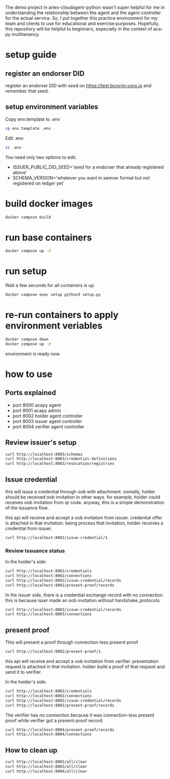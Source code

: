 The demo project in aries-cloudagent-python wasn't super helpful for me in understanding the relationship between the agent and the agent controller for the actual service. So, I put together this practice environment for my team and clients to use for educational and exercise purposes. Hopefully, this repository will be helpful to beginners, especially in the context of aca-py multitenancy.

# setup guide

## register an endorser DID

register an endorser DID with seed on https://test.bcovrin.vonx.io and remember that seed.

## setup environment variables

Copy env.template to .env
```bash
cp env.template .env
```

Edit .env
```bash
vi .env
```
You need only two options to edit.
* ISSUER_PUBLIC_DID_SEED='seed for a endorser that already registered above'
* SCHEMA_VERSION='whatever you want in semver format but not registered on ledger yet'

# build docker images

```bash
docker compose build
```

# run base containers

```bash
docker compose up -d
```

# run setup

Wait a few seconds for all containers is up
```bash
docker compose exec setup python3 setup.py
```

# re-run containers to apply environment veriables

```bash
docker compose down
docker compose up -d
```

environment is ready now.

# how to use

## Ports explained

* port 8000 acapy agent
* port 8001 acapy admin
* port 8002 holder agent controller
* port 8003 issuer agent controller
* port 8004 verifier agent controller

## Review issuer's setup

```bash
curl http://localhost:8003/schemas
curl http://localhost:8003/credential-definitions
curl http://localhost:8003/revocation/registries
```

## Issue credential

this will issue a credential through oob with attachment.
nomally, holder should be received oob invitation in other ways.
for example, holder could receives oob invitation from qr code.
anyway, this is a simple demonstration of the issuance flow.

this api will receive and accept a oob invitation from issuer.
credential offer is attached in that invitation.
being process that invitation, holder receives a credential from issuer. 

```bash
curl http://localhost:8002/issue-credential/1
````

### Review Issuance status

In the holder's side:

```bash 
curl http://localhost:8002/credentials
curl http://localhost:8002/connections
curl http://localhost:8002/issue-credential/records
curl http://localhost:8002/present-proof/records
```

In the issuer side, there is a credential exchange record with no connection. this is because isser made an oob invitation without handshake_protocols.

```bash
curl http://localhost:8003/issue-credential/records
curl http://localhost:8003/connections
```

## present proof

This will present a proof through connection-less present proof

```bash
curl http://localhost:8002/present-proof/1
````

this api will receive and accept a oob invitation from verifier.
presentation request is attached in that invitation.
holder build a proof of that request and send it to verifier.

In the holder's side:

```bash
curl http://localhost:8002/credentials
curl http://localhost:8002/connections
curl http://localhost:8002/issue-credential/records
curl http://localhost:8002/present-proof/records
````

The verifier has no connection because it was connection-less present proof while verifier got a present-proof record.

```bash
curl http://localhost:8004/present-proof/records
curl http://localhost:8004/connections
```

## How to clean up

```bash
curl http://localhost:8002/all/clear
curl http://localhost:8003/all/clear
curl http://localhost:8004/all/clear
```










